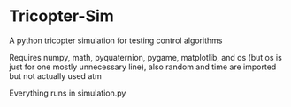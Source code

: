 # Tricopter-Sim
A python tricopter simulation for testing control algorithms

Requires numpy, math, pyquaternion, pygame, matplotlib, and os (but os is just for one mostly unnecessary line), also random and time are imported but not actually used atm

Everything runs in simulation.py
